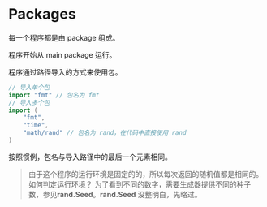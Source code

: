 # Packages

每一个程序都是由 package 组成。

程序开始从 main package 运行。

程序通过路径导入的方式来使用包。

```go
// 导入单个包
import "fmt" // 包名为 fmt
// 导入多个包
import (
	"fmt",
	"time",
	"math/rand" // 包名为 rand，在代码中直接使用 rand
)
```

按照惯例，包名与导入路径中的最后一个元素相同。

> 由于这个程序的运行环境是固定的的，所以每次返回的随机值都是相同的。
> 如何判定运行环境？
> 为了看到不同的数字，需要生成器提供不同的种子数，参见**rand.Seed**。**rand.Seed** 没整明白，先略过。